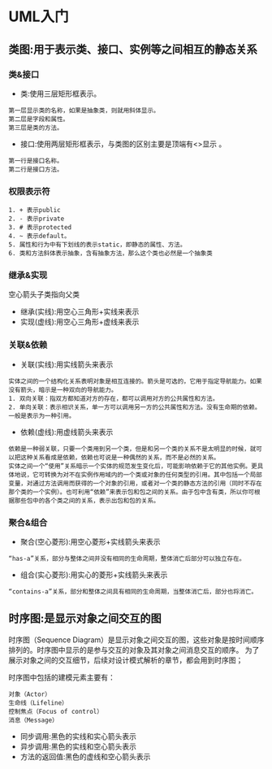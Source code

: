 # UML入门

## 类图:用于表示类、接口、实例等之间相互的静态关系
### 类&接口
* 类:使用三层矩形框表示。
```
第一层显示类的名称，如果是抽象类，则就用斜体显示。
第二层是字段和属性。
第三层是类的方法。
```
* 接口:使用两层矩形框表示，与类图的区别主要是顶端有<>显示 。
```
第一行是接口名称。
第二行是接口方法。
```
### 权限表示符
```
1. + 表示public
2. - 表示private
3. # 表示protected
4. ~ 表示default。
5. 属性和行为中有下划线的表示static，即静态的属性、方法。
6. 类和方法斜体表示抽象，含有抽象方法，那么这个类也必然是一个抽象类
```
### 继承&实现
空心箭头子类指向父类
* 继承(实线):用空心三角形+实线来表示
* 实现(虚线):用空心三角形+虚线来表示
### 关联&依赖
* 关联(实线):用实线箭头来表示
```
实体之间的一个结构化关系表明对象是相互连接的。箭头是可选的，它用于指定导航能力。如果没有箭头，暗示是一种双向的导航能力。
1. 双向关联：指双方都知道对方的存在，都可以调用对方的公共属性和方法。
2. 单向关联：表示相识关系，单一方可以调用另一方的公共属性和方法。没有生命期的依赖。一般是表示为一种引用。
```
* 依赖(虚线):用虚线箭头来表示
```
依赖是一种弱关联，只要一个类用到另一个类，但是和另一个类的关系不是太明显的时候，就可以把这种关系看成是依赖，依赖也可说是一种偶然的关系，而不是必然的关系。
实体之间一个“使用”关系暗示一个实体的规范发生变化后，可能影响依赖于它的其他实例。更具体地说，它可转换为对不在实例作用域内的一个类或对象的任何类型的引用。其中包括一个局部变量，对通过方法调用而获得的一个对象的引用，或者对一个类的静态方法的引用（同时不存在那个类的一个实例）。也可利用“依赖”来表示包和包之间的关系。由于包中含有类，所以你可根据那些包中的各个类之间的关系，表示出包和包的关系。
```
### 聚合&组合
* 聚合(空心菱形):用空心菱形+实线箭头来表示
```
“has-a”关系，部分与整体之间并没有相同的生命周期，整体消亡后部分可以独立存在。
```
* 组合(实心菱形):用实心的菱形+实线箭头来表示
```
“contains-a”关系，部分和整体之间具有相同的生命周期，当整体消亡后，部分也将消亡。
```
## 时序图:是显示对象之间交互的图
时序图（Sequence Diagram）是显示对象之间交互的图，这些对象是按时间顺序排列的。时序图中显示的是参与交互的对象及其对象之间消息交互的顺序。
为了展示对象之间的交互细节，后续对设计模式解析的章节，都会用到时序图；

时序图中包括的建模元素主要有：
```
对象（Actor）
生命线（Lifeline）
控制焦点（Focus of control）
消息（Message）
```
* 同步调用:黑色的实线和实心箭头表示
* 异步调用:黑色的实线和空心箭头表示
* 方法的返回值:黑色的虚线和空心箭头表示